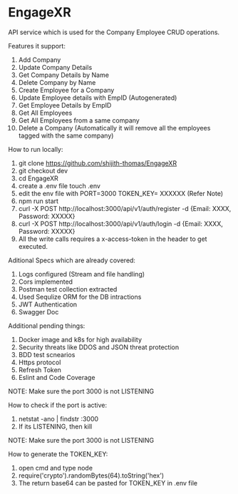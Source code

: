 # EngageXR

API service which is used for the Company Employee CRUD operations. 

Features it support:
1. Add Company
2. Update Company Details
3. Get Company Details by Name
4. Delete Company by Name
5. Create Employee for a Company
6. Update Employee details with EmpID (Autogenerated)
7. Get Employee Details by EmpID
8. Get All Employees
9. Get All Employees from a same company
10. Delete a Company (Automatically it will remove all the employees tagged with the same company)


How to run locally:
1. git clone https://github.com/shijith-thomas/EngageXR
2. git checkout dev
3. cd EngageXR
4. create a .env file 
   touch .env
5. edit the env file with
   PORT=3000
   TOKEN_KEY= XXXXXX (Refer Note)
6. npm run start
5. curl -X POST http://localhost:3000/api/v1/auth/register -d {Email: XXXX, Password: XXXXX}
6. curl -X POST http://localhost:3000/api/v1/auth/login -d {Email: XXXX, Password: XXXXX}
7. All the write calls requires a x-access-token in the header to get executed. 




Aditional Specs which are already covered:
1. Logs configured (Stream and file handling)
2. Cors implemented
3. Postman test collection extracted
4. Used Sequlize ORM for the DB intractions
5. JWT Authentication
5. Swagger Doc


Additional pending things:
1. Docker image and k8s for high availability
2. Security threats like DDOS and JSON threat protection
3. BDD test scnearios
4. Https protocol
5. Refresh Token
6. Eslint and Code Coverage





NOTE: Make sure the port 3000 is not LISTENING

How to check if the port is active:
1. netstat -ano | findstr :3000
2. If its LISTENING, then kill <pid>


NOTE: Make sure the port 3000 is not LISTENING

How to generate the TOKEN_KEY:
1. open cmd and type node
2. require('crypto').randomBytes(64).toString('hex')
3. The return base64 can be pasted for TOKEN_KEY in .env file





